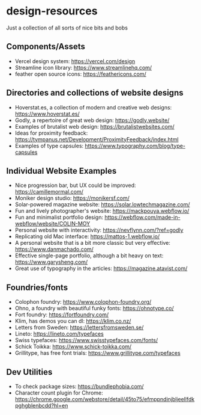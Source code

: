 # design-resources
Just a collection of all sorts of nice bits and bobs

## Components/Assets
+ Vercel design system: https://vercel.com/design
+ Streamline icon library: https://www.streamlinehq.com/
+ feather open source icons: https://feathericons.com/

## Directories and collections of website designs
+ Hoverstat.es, a collection of modern and creative web designs: https://www.hoverstat.es/
+ Godly, a repertoire of great web design: https://godly.website/
+ Examples of brutalist web design: https://brutalistwebsites.com/
+ Ideas for proximity feedback: https://tympanus.net/Development/ProximityFeedback/index.html
+ Examples of type capsules: https://www.typography.com/blog/type-capsules

## Individual Website Examples
+ Nice progression bar, but UX could be improved: https://camillemormal.com/
+ Moniker design studio: https://monikersf.com/ 
+ Solar-powered magazine website: https://solar.lowtechmagazine.com/
+ Fun and lively photographer's website: https://mackpouya.webflow.io/
+ Fun and minimalist portfolio design: https://webflow.com/made-in-webflow/website/COLIN-MOY
+ Personal website with interactivity: https://nevflynn.com/?ref=godly
+ Replicating old Mac interface: https://mattos-1.webflow.io/
+ A personal website that is a bit more classic but very effective: https://www.danmachado.com/
+ Effective single-page portfolio, although a bit heavy on text: https://www.garysheng.com/
+ Great use of typography in the articles: https://magazine.atavist.com/

## Foundries/fonts
+ Colophon foundry: https://www.colophon-foundry.org/
+ Ohno, a foundry with beautiful funky fonts: https://ohnotype.co/
+ Fort foundry: https://fortfoundry.com/
+ Klim, has demos you can dl: https://klim.co.nz/
+ Letters from Sweden: https://lettersfromsweden.se/
+ Lineto: https://lineto.com/typefaces
+ Swiss typefaces: https://www.swisstypefaces.com/fonts/
+ Schick Toikka: https://www.schick-toikka.com/
+ Grillitype, has free font trials: https://www.grillitype.com/typefaces

## Dev Utilities
+ To check package sizes: https://bundlephobia.com/
+ Character count plugin for Chrome: https://chrome.google.com/webstore/detail/45to75/efmppndinjbljeellfdkpghgblenbcdd?hl=en
